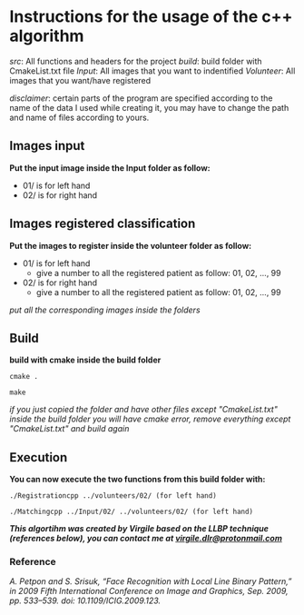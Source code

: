 # Instructions for the usage of the c++ algorithm

*src*: All functions and headers for the project
*build*: build folder with CmakeList.txt file
*Input*: All images that you want to indentified
*Volunteer*: All images that you want/have registered

*disclaimer*: certain parts of the program are specified according to the name of the data I used while creating it, you may have to change the path and name of files according to yours.

## Images input
**Put the input image inside the Input folder as follow:**
- 01/ is for left hand
- 02/ is for right hand
	
## Images registered classification
**Put the images to register inside the volunteer folder as follow:**
- 01/ is for left hand
	- give a number to all the registered patient as follow: 01, 02, ..., 99
- 02/ is for right hand
	- give a number to all the registered patient as follow: 01, 02, ..., 99
	
*put all the corresponding images inside the folders*
	
## Build
**build with cmake inside the build folder**

```cmake .```

```make```
	
*if you just copied the folder and have other files except "CmakeList.txt" inside the build folder you will have cmake error, remove everything except "CmakeList.txt" and build again*
	
## Execution
**You can now execute the two functions from this build folder with:**

```./Registrationcpp ../volunteers/02/ (for left hand)```

```./Matchingcpp ../Input/02/ ../volunteers/02/ (for left hand)```
	
	
***This algortihm was created by Virgile based on the LLBP technique (references below), you can contact me at virgile.dlr@protonmail.com***


### Reference

*A. Petpon and S. Srisuk, “Face Recognition with Local Line Binary Pattern,” in 2009 Fifth International Conference on Image and Graphics, Sep. 2009, pp. 533–539. doi: 10.1109/ICIG.2009.123.*
